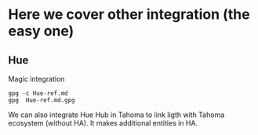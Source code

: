 # Here we cover other integration (the easy one)

## Hue

Magic integration 

````
gpg -c Hue-ref.md
gpg  Hue-ref.md.gpg
````

<!-- use wsl from vs code, it requires ubuntu wsl started, or git bash -->

We can also integrate Hue Hub in Tahoma to link ligth with Tahoma ecosystem (without HA).
It makes additional entities in HA.
